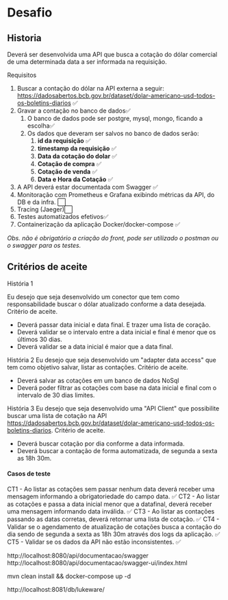 # Desafio
## Historia
Deverá ser desenvolvida uma API que busca a cotação do dólar comercial de uma determinada data a ser informada na requisição.


Requisitos
1. Buscar a contação do dólar na API externa a seguir: https://dadosabertos.bcb.gov.br/dataset/dolar-americano-usd-todos-os-boletins-diarios  :white_check_mark:
1. Gravar a contação no banco de dados:white_check_mark:
	1. O banco de dados pode ser postgre, mysql, mongo, ficando a escolha:white_check_mark:
	1. Os dados que deveram ser salvos no banco de dados serão: 
		1. **id da requisição**  :white_check_mark:
		1. **timestamp da requisição**  :white_check_mark:
		1. **Data da cotação do dolar**  :white_check_mark:
		1. **Cotação de compra**  :white_check_mark:
		1. **Cotação de venda**  :white_check_mark:
		1. **Data e Hora da Cotação**  :white_check_mark:
1. A API deverá estar documentada com Swagger  :white_check_mark:
1. Monitoração com Prometheus e Grafana exibindo métricas da API, do DB e da infra. :white_large_square:
1. Tracing (Jaeger):white_large_square:
1. Testes automatizados efetivos:white_check_mark:
1. Containerização da aplicação Docker/docker-compose :white_check_mark:


*Obs. não é obrigatório a criação do front, pode ser utilizado o postman ou o swagger para os testes.*


## Critérios de aceite
História 1


Eu desejo que seja desenvolvido um conector que tem como responsabilidade buscar o dólar atualizado conforme a data desejada.
Critério de aceite.
 - Deverá passar data inicial e data final. E trazer uma lista de coração.
 - Deverá validar se o intervalo entre a data inicial e final é menor que os últimos 30 dias.
 - Deverá validar se a data inicial é maior que a data final.
 
História 2
 Eu desejo que seja desenvolvido um "adapter data access" que tem como objetivo salvar, listar as contações.
Critério de aceite.
- Deverá salvar as cotações em um banco de dados NoSql
- Deverá poder filtrar as cotações com base na data inicial e final com o intervalo de 30 dias limites.


História 3
Eu desejo que seja desenvolvido uma "API Client" que possibilite buscar uma lista de cotação na API https://dadosabertos.bcb.gov.br/dataset/dolar-americano-usd-todos-os-boletins-diarios.
Critério de aceite.
- Deverá buscar cotação por dia conforme a data informada.
- Deverá buscar a contação de forma automatizada, de segunda a sexta as 18h 30m.


#### Casos de teste
CT1 - Ao listar as cotações sem passar nenhum data deverá receber uma mensagem informando a obrigatoriedade do campo data. :white_check_mark:
CT2 - Ao listar as cotações e passa a data inicial menor que a datafinal, deverá receber uma mensagem informando data inválida. :white_check_mark:
CT3 - Ao listar as contações passando as datas corretas, deverá retornar uma lista de cotação. :white_check_mark:
CT4 - Validar se o agendamento de atualização de cotações busca a contação do dia sendo de segunda a sexta as 18h 30m através dos logs da aplicação. :white_check_mark:
CT5 - Validar se os dados da API não estão inconsistentes. :white_check_mark:


http://localhost:8080/api/documentacao/swagger
http://localhost:8080/api/documentacao/swagger-ui/index.html

mvn clean install && docker-compose up -d

http://localhost:8081/db/lukeware/
